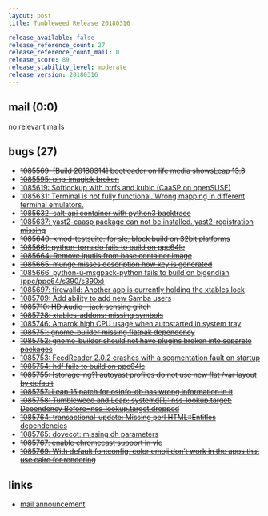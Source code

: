 ```yaml
---
layout: post
title: Tumbleweed Release 20180316

release_available: false
release_reference_count: 27
release_reference_count_mail: 0
release_score: 89
release_stability_level: moderate
release_version: 20180316
---
```


## mail (0:0)

no relevant mails

## bugs (27)

<!--more-->

- ~~[1085569: \[Build 20180314\] bootloader on life media showsLeap 13.3](https://bugzilla.opensuse.org/show_bug.cgi?id=1085569)~~
- ~~[1085595: php-imagick broken](https://bugzilla.opensuse.org/show_bug.cgi?id=1085595)~~
- [1085619: Softlockup with btrfs and kubic (CaaSP on openSUSE)](https://bugzilla.opensuse.org/show_bug.cgi?id=1085619)
- [1085631: Terminal is not fully functional. Wrong mapping in different terminal emulators.](https://bugzilla.opensuse.org/show_bug.cgi?id=1085631)
- ~~[1085632: salt-api container with python3 backtrace](https://bugzilla.opensuse.org/show_bug.cgi?id=1085632)~~
- ~~[1085637: yast2-caasp package can not be installed. yast2-registration missing](https://bugzilla.opensuse.org/show_bug.cgi?id=1085637)~~
- ~~[1085640: kmod-testsuite: for sle, block build on 32bit platforms](https://bugzilla.opensuse.org/show_bug.cgi?id=1085640)~~
- ~~[1085661: python-tornado fails to build on ppc64le](https://bugzilla.opensuse.org/show_bug.cgi?id=1085661)~~
- ~~[1085664: Remove iputils from base container image](https://bugzilla.opensuse.org/show_bug.cgi?id=1085664)~~
- ~~[1085665: munge misses description how key is generated](https://bugzilla.opensuse.org/show_bug.cgi?id=1085665)~~
- [1085666: python-u-msgpack-python fails to build on bigendian (ppc/ppc64/s390/s390x)](https://bugzilla.opensuse.org/show_bug.cgi?id=1085666)
- ~~[1085697: firewalld: Another app is currently holding the xtables lock](https://bugzilla.opensuse.org/show_bug.cgi?id=1085697)~~
- [1085709: Add ability to add new Samba users](https://bugzilla.opensuse.org/show_bug.cgi?id=1085709)
- ~~[1085710: HD Audio - jack sensing glitch](https://bugzilla.opensuse.org/show_bug.cgi?id=1085710)~~
- ~~[1085728: xtables-addons: missing symbols](https://bugzilla.opensuse.org/show_bug.cgi?id=1085728)~~
- [1085746: Amarok high CPU usage when autostarted in system tray](https://bugzilla.opensuse.org/show_bug.cgi?id=1085746)
- ~~[1085751: gnome-builder missing flatpak dependency](https://bugzilla.opensuse.org/show_bug.cgi?id=1085751)~~
- ~~[1085752: gnome-builder should not have plugins broken into separate packages](https://bugzilla.opensuse.org/show_bug.cgi?id=1085752)~~
- ~~[1085753: FeedReader 2.0.2 crashes with a segmentation fault on startup](https://bugzilla.opensuse.org/show_bug.cgi?id=1085753)~~
- ~~[1085754: hdf fails to build on ppc64le](https://bugzilla.opensuse.org/show_bug.cgi?id=1085754)~~
- ~~[1085755: \[storage-ng?\] autoyast profiles do not use new flat /var layout by default](https://bugzilla.opensuse.org/show_bug.cgi?id=1085755)~~
- ~~[1085757: Leap 15 patch for osinfo-db has wrong information in it](https://bugzilla.opensuse.org/show_bug.cgi?id=1085757)~~
- ~~[1085758: Tumbleweed and Leap: systemd\[1\]: nss-lookup.target: Dependency Before=nss-lookup.target dropped](https://bugzilla.opensuse.org/show_bug.cgi?id=1085758)~~
- ~~[1085764: transactional-update: Missing perl HTML::Entitles dependencies](https://bugzilla.opensuse.org/show_bug.cgi?id=1085764)~~
- [1085765: dovecot: missing dh parameters](https://bugzilla.opensuse.org/show_bug.cgi?id=1085765)
- ~~[1085767: enable chromecast support in vlc](https://bugzilla.opensuse.org/show_bug.cgi?id=1085767)~~
- ~~[1085769: With default fontconfig, color emoji don't work in the apps that use cairo for rendering](https://bugzilla.opensuse.org/show_bug.cgi?id=1085769)~~



## links

- [mail announcement](https://lists.opensuse.org/opensuse-factory/2018-03/msg00491.html)
